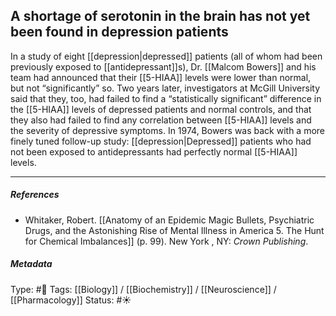 ## A shortage of serotonin in the brain has not yet been found in depression patients  # 

In a study of eight [[depression|depressed]] patients (all of whom had been previously exposed to [[antidepressant]]s), Dr. [[Malcom Bowers]] and his team had announced that their [[5-HIAA]] levels were lower than normal, but not “significantly” so. Two years later, investigators at McGill University said that they, too, had failed to find a “statistically significant” difference in the [[5-HIAA]] levels of depressed patients and normal controls, and that they also had failed to find any correlation between [[5-HIAA]] levels and the severity of depressive symptoms. In 1974, Bowers was back with a more finely tuned follow-up study: [[depression|Depressed]] patients who had not been exposed to antidepressants had perfectly normal [[5-HIAA]] levels.

___

##### References

- Whitaker, Robert. [[Anatomy of an Epidemic Magic Bullets, Psychiatric Drugs, and the Astonishing Rise of Mental Illness in America 5. The Hunt for Chemical Imbalances]] (p. 99). New York , NY: _Crown Publishing_.

##### Metadata

Type: #🔴 
Tags: [[Biology]] / [[Biochemistry]] / [[Neuroscience]] / [[Pharmacology]] 
Status: #☀️ 